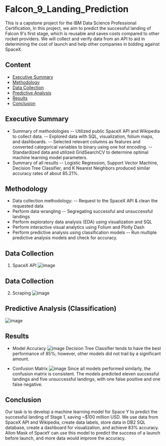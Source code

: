 # Falcon_9_Landing_Prediction
This is a capstone project for the IBM Data Science Professional Certification, In this project, we aim to predict the successful landing of Falcon 9's first stage, which is reusable and saves costs compared to other rocket providers. We will collect and verify data from an API to aid in determining the cost of launch and help other companies in bidding against SpaceX.

## Content
- [Executive Summary](#executive-summary)
- [Methodology](#methodology)
- [Data Collection](#data-collection)
- [Predictive Analysis](#predictive-analysis)
- [Results](#results)
- [Conclusion](#conclusion)

## Executive Summary
- Summary of methodologies
-- Utilized public SpaceX API and Wikipedia to collect data. 
-- Explored data with SQL, visualization, folium maps, and dashboards. 
-- Selected relevant columns as features and converted categorical variables to binary using one hot encoding. 
-- Standardized data and utilized GridSearchCV to determine optimal machine learning model parameters. 
- Summary of all results
-- Logistic Regression, Support Vector Machine, Decision Tree Classifier, and K Nearest Neighbors produced similar accuracy rates of about 85.21%.

##  Methodology
- Data collection methodology:
-- Request to the SpaceX API & clean the requested data
- Perform data wrangling
-- Segregating successful and unsuccessful landings
- Perform exploratory data analysis (EDA) using visualization and SQL
- Perform interactive visual analytics using Folium and Plotly Dash
- Perform predictive analysis using classification models
-- Run multiple predictive analysis models and check for accuracy.

##  Data Collection
1.  SpaceX API
![image](https://github.com/EmperorTaha/Falcon-9-Landing-Analysis/assets/69377374/e0c55f5c-2c77-46cc-ab2c-816cbe074ba0)

## Data Collection
2. Scraping
![image](https://github.com/EmperorTaha/Falcon-9-Landing-Analysis/assets/69377374/f304cf2e-8c5c-4601-b50d-0f23e990db3e)

## Predictive Analysis (Classification)
![image](https://github.com/EmperorTaha/Falcon-9-Landing-Analysis/assets/69377374/0ec22ebb-67a6-4a2b-a8de-ba7f1cb6b614)

## Results
- Model Accuracy
![image](https://github.com/EmperorTaha/Falcon-9-Landing-Analysis/assets/69377374/2175bfb8-9a5d-4fbe-829c-52d7ad399945)
Decision Tree Classifier tends to have the best performance of 85%; however, other models did not trail by a significant amount.

- Confusion Matrix
![image](https://github.com/EmperorTaha/Falcon-9-Landing-Analysis/assets/69377374/219538d0-dcc9-4f3c-9e59-83ccd951f1af)
Since all models performed similarly, the confusion matrix is consistent. The models predicted eleven successful landings and five unsuccessful landings, with one false positive and one false negative. 

## Conclusion
Our task is to develop a machine learning model for Space Y to predict the successful landing of Stage 1, saving ~$100 million USD. We use data from SpaceX API and Wikipedia, create data labels, store data in DB2 SQL database, create a dashboard for visualization, and achieve 83% accuracy. Allon Mask of SpaceY can use this model to predict the success of a launch before launch, and more data would improve the accuracy.
